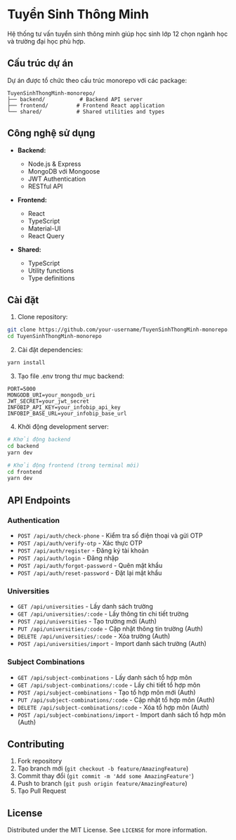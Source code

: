# Tuyển Sinh Thông Minh

Hệ thống tư vấn tuyển sinh thông minh giúp học sinh lớp 12 chọn ngành học và trường đại học phù hợp.

## Cấu trúc dự án

Dự án được tổ chức theo cấu trúc monorepo với các package:

```
TuyenSinhThongMinh-monorepo/
├── backend/           # Backend API server
├── frontend/         # Frontend React application
└── shared/           # Shared utilities and types
```

## Công nghệ sử dụng

- **Backend:**
  - Node.js & Express
  - MongoDB với Mongoose
  - JWT Authentication
  - RESTful API

- **Frontend:**
  - React
  - TypeScript
  - Material-UI
  - React Query

- **Shared:**
  - TypeScript
  - Utility functions
  - Type definitions

## Cài đặt

1. Clone repository:
```bash
git clone https://github.com/your-username/TuyenSinhThongMinh-monorepo.git
cd TuyenSinhThongMinh-monorepo
```

2. Cài đặt dependencies:
```bash
yarn install
```

3. Tạo file .env trong thư mục backend:
```
PORT=5000
MONGODB_URI=your_mongodb_uri
JWT_SECRET=your_jwt_secret
INFOBIP_API_KEY=your_infobip_api_key
INFOBIP_BASE_URL=your_infobip_base_url
```

4. Khởi động development server:
```bash
# Khởi động backend
cd backend
yarn dev

# Khởi động frontend (trong terminal mới)
cd frontend
yarn dev
```

## API Endpoints

### Authentication
- `POST /api/auth/check-phone` - Kiểm tra số điện thoại và gửi OTP
- `POST /api/auth/verify-otp` - Xác thực OTP
- `POST /api/auth/register` - Đăng ký tài khoản
- `POST /api/auth/login` - Đăng nhập
- `POST /api/auth/forgot-password` - Quên mật khẩu
- `POST /api/auth/reset-password` - Đặt lại mật khẩu

### Universities
- `GET /api/universities` - Lấy danh sách trường
- `GET /api/universities/:code` - Lấy thông tin chi tiết trường
- `POST /api/universities` - Tạo trường mới (Auth)
- `PUT /api/universities/:code` - Cập nhật thông tin trường (Auth)
- `DELETE /api/universities/:code` - Xóa trường (Auth)
- `POST /api/universities/import` - Import danh sách trường (Auth)

### Subject Combinations
- `GET /api/subject-combinations` - Lấy danh sách tổ hợp môn
- `GET /api/subject-combinations/:code` - Lấy chi tiết tổ hợp môn
- `POST /api/subject-combinations` - Tạo tổ hợp môn mới (Auth)
- `PUT /api/subject-combinations/:code` - Cập nhật tổ hợp môn (Auth)
- `DELETE /api/subject-combinations/:code` - Xóa tổ hợp môn (Auth)
- `POST /api/subject-combinations/import` - Import danh sách tổ hợp môn (Auth)

## Contributing

1. Fork repository
2. Tạo branch mới (`git checkout -b feature/AmazingFeature`)
3. Commit thay đổi (`git commit -m 'Add some AmazingFeature'`)
4. Push to branch (`git push origin feature/AmazingFeature`)
5. Tạo Pull Request

## License

Distributed under the MIT License. See `LICENSE` for more information.